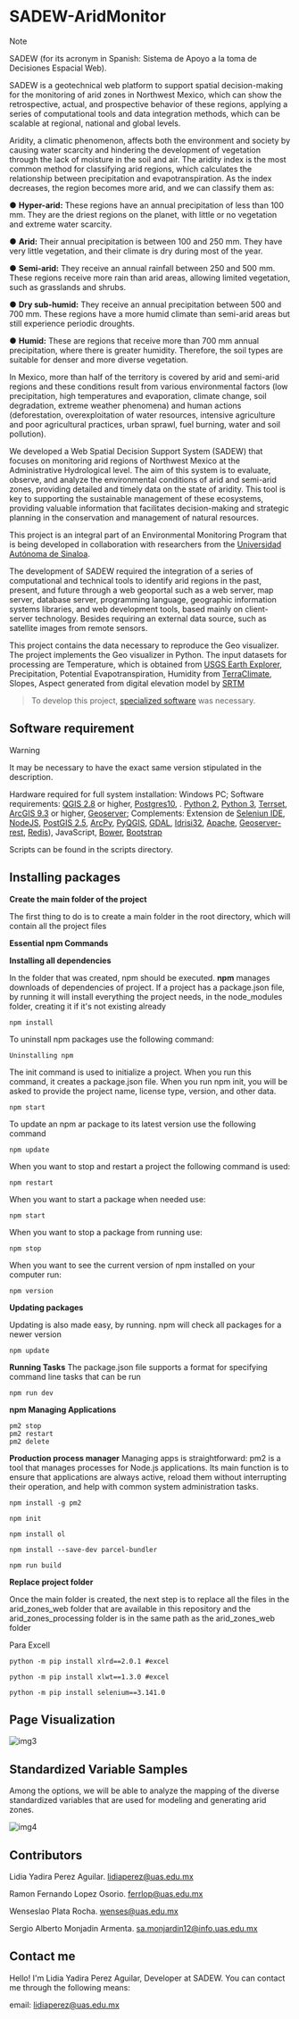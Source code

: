 # SADEW-AridMonitor
> [!NOTE]
> SADEW (for its acronym in Spanish: Sistema de Apoyo a la toma de Decisiones Espacial Web).
>
> SADEW is a geotechnical web platform to support spatial decision-making for the monitoring of arid zones in Northwest Mexico, which can show the retrospective, actual, and prospective behavior of these regions, applying a series of computational tools and data integration methods, which can be scalable at regional, national and global levels.
> 
Aridity, a climatic phenomenon, affects both the environment and society by causing water scarcity and hindering the development of vegetation through the lack of moisture in the soil and air.
The aridity index is the most common method for classifying arid regions, which calculates the relationship between precipitation and evapotranspiration. As the index decreases, the region becomes more arid, and we can classify them as:
>
● **Hyper-arid:** These regions have an annual precipitation of less than 100 mm. They are the driest regions on the planet, with little or no vegetation and extreme water scarcity.

● **Arid:** Their annual precipitation is between 100 and 250 mm. They have very little vegetation, and their climate is dry during most of the year.

● **Semi-arid:** They receive an annual rainfall between 250 and 500 mm. These regions receive more rain than arid areas, allowing limited vegetation, such as grasslands and shrubs. 

● **Dry sub-humid:** They receive an annual precipitation between 500 and 700 mm. These regions have a more humid climate than semi-arid areas but still experience periodic droughts. 

● **Humid:** These are regions that receive more than 700 mm annual precipitation, where there is greater humidity. Therefore, the soil types are suitable for denser and more diverse vegetation.

In Mexico, more than half of the territory is covered by arid and semi-arid regions and these conditions result from various environmental factors (low precipitation, high temperatures and evaporation, climate change, soil degradation, extreme weather phenomena) and human actions (deforestation, overexploitation of water resources, intensive agriculture and poor agricultural practices, urban sprawl, fuel burning, water and soil pollution).

We developed a Web Spatial Decision Support System (SADEW) that focuses on monitoring arid regions of Northwest Mexico at the Administrative Hydrological level. The aim of this system is to evaluate, observe, and analyze the environmental conditions of arid and semi-arid zones, providing detailed and timely data on the state of aridity. This tool is key to supporting the sustainable management of these ecosystems, providing valuable information that facilitates decision-making and strategic planning in the conservation and management of natural resources. 

This project is an integral part of an Environmental Monitoring Program that is being developed in collaboration with researchers from the [Universidad Autónoma de Sinaloa](www.uas.edu.mx).

The development of SADEW required the integration of a series of computational and technical tools to identify arid regions in the past, present, and future through a web geoportal such as a web server, map server, database server, programming language, geographic information systems libraries, and web development tools, based mainly on client-server technology. Besides requiring an external data source, such as satellite images from remote sensors.

This project contains the data necessary to reproduce the Geo visualizer. The project implements the Geo visualizer in Python. The input datasets for processing are Temperature, which is obtained from [USGS Earth Explorer](https://earthexplorer.usgs.gov/), Precipitation, Potential Evapotranspiration, Humidity from [TerraClimate](https://app.climateengine.org/climateEngine), Slopes, Aspect generated from digital elevation model by [SRTM](https://srtm.csi.cgiar.org) 

>To develop this project, [specialized software](https://github.com/perezlidia/SADEW-AridMonitor?tab=readme-ov-file#software-requirement) was necessary.

## Software requirement
> [!WARNING]
> It may be necessary to have the exact same version stipulated in the description.
> 
Hardware required for full system installation: Windows PC; Software requirements: [QGIS 2.8](https://qgis.org/download/) or higher, [Postgres10](https://www.postgresql.org/download/), . [Python 2](https://www.python.org/downloads/release/python-272/), [Python 3](https://www.python.org/downloads/), [Terrset](https://clarklabs.org/download/),  [ArcGIS 9.3](https://arcgis.software.informer.com/9.3/) or higher, [Geoserver](https://geoserver.org/download/); Complements: Extension de [Seleniun IDE](https://chromewebstore.google.com/detail/selenium-ide/mooikfkahbdckldjjndioackbalphokd?hl=es), [NodeJS](https://nodejs.org/en/download/package-manager), [PostGIS 2.5](https://postgis.net/2018/09/PostGIS-2.5.0/), [ArcPy](https://pro.arcgis.com/es/pro-app/latest/arcpy/get-started/installing-arcpy.htm), [PyQGIS](https://qgis.org/pyqgis/master/), [GDAL](https://gdal.org/en/latest/download.html), [Idrisi32](https://idrisi32.software.informer.com), [Apache](https://httpd.apache.org/download.cgi), [Geoserver-rest](https://docs.geoserver.org/stable/en/user/rest/), [Redis](https://redis.io/downloads/)), JavaScript, [Bower](https://bower.io/), [Bootstrap](https://getbootstrap.com/)

Scripts can be found in the scripts directory.

## Installing packages

**Create the main folder of the project**

The first thing to do is to create a main folder in the root directory, which will contain all the project files
>
**Essential npm Commands**

**Installing all dependencies**
> 
In the folder that was created, npm should be executed. 
**npm** manages downloads of dependencies of project. If a project has a package.json file, by running it will install everything the project needs, in the node_modules folder, creating it if it's not existing already
> 
```
npm install
```
To uninstall npm packages use the following command:
```
Uninstalling npm
```

The init command is used to initialize a project. When you run this command, it creates a package.json file. When you run npm init, you will be asked to provide the project name, license type, version, and other data.
```
npm start
```
To update an npm ar package to its latest version use the following command
```
npm update
```
When you want to stop and restart a project the following command is used:
```
npm restart
```
When you want to start a package when needed use:
```
npm start
```
When you want to stop a package from running use:
```
npm stop
```
When you want to see the current version of npm installed on your computer run:
```
npm version
```


**Updating packages**

Updating is also made easy, by running. npm will check all packages for a newer version
```
npm update
```
**Running Tasks**
The package.json file supports a format for specifying command line tasks that can be run

```
npm run dev
```
**npm Managing Applications**
```
pm2 stop     
pm2 restart  
pm2 delete
```

**Production process manager**
Managing apps is straightforward:
pm2 is a tool that manages processes for Node.js applications. Its main function is to ensure that applications are always active, reload them without interrupting their operation, and help with common system administration tasks.
```
npm install -g pm2
```

```
npm init
```

```
npm install ol
```

```
npm install --save-dev parcel-bundler
```

```
npm run build
```

**Replace project folder**

Once the main folder is created, the next step is to replace all the files in the arid_zones_web folder that are available in this repository and the arid_zones_processing folder is in the same path as the arid_zones_web folder

Para Excell

```
python -m pip install xlrd==2.0.1 #excel
```

```
python -m pip install xlwt==1.3.0 #excel
```

```
python -m pip install selenium==3.141.0
```

## Page Visualization

![img3](https://github.com/user-attachments/assets/c492bd7c-0070-405b-8938-9c624403d28d)

## Standardized Variable Samples

Among the options, we will be able to analyze the mapping of the diverse standardized variables that are used for modeling and generating arid zones.

![img4](https://github.com/user-attachments/assets/2b52c1f3-dce6-486c-8b6b-64325818cab3)


## Contributors

Lidia Yadira Perez Aguilar.
lidiaperez@uas.edu.mx

Ramon Fernando Lopez Osorio.
ferrlop@uas.edu.mx 

Wenseslao Plata Rocha.
wenses@uas.edu.mx 

Sergio Alberto Monjadin Armenta.
sa.monjardin12@info.uas.edu.mx 

## Contact me

Hello! I'm Lidia Yadira Perez Aguilar, Developer at SADEW. You can contact me through the following means:

email: [lidiaperez@uas.edu.mx](lidiaperez@uas.edu.mx)

